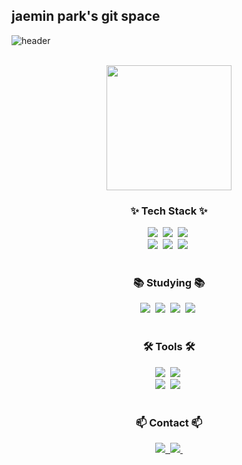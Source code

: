 ## jaemin park's git space

<!--
**parkppjjmm/parkppjjmm** is a ✨ _special_ ✨ repository because its `README.md` (this file) appears on your GitHub profile.

Here are some ideas to get you started:

- 🔭 I’m currently working on ...
- 🌱 I’m currently learning ...
- 👯 I’m looking to collaborate on ...
- 🤔 I’m looking for help with ...
- 💬 Ask me about ...
- 📫 How to reach me: ...
- 😄 Pronouns: ...
- ⚡ Fun fact: ...
-->

<!--타이틀 부분-->

![header](https://capsule-render.vercel.app/api?height=400&text=GiiitttHub%20!&desc=I%20%am20jaeems&animation=blinking)


<br>
<div align="center">
  <a href="https://github.com/anuraghazra/convoychat">
    <img height=200 align="center" src="https://github-readme-stats.vercel.app/api/top-langs?username=parkppjjmm&layout=compact&langs_count=8&card_width=320" />
  </a>
</div>


<!--내용 부분-->
<h3 align="center">✨ Tech Stack ✨</h3>
<div align="center">
     <img src="https://img.shields.io/badge/ros-%230A0FF9.svg?style=for-the-badge&logo=ros&logoColor=white" />&nbsp
     <img src="https://img.shields.io/badge/c-%2300599C.svg?style=for-the-badge&logo=c&logoColor=white" />&nbsp
     <img src="https://img.shields.io/badge/c++-%2300599C.svg?style=for-the-badge&logo=c%2B%2B&logoColor=white" />&nbsp
</div>


<div align="center">
     <img src="https://img.shields.io/badge/python-3670A0?style=for-the-badge&logo=python&logoColor=ffdd54" />&nbsp
     <img src="https://img.shields.io/badge/Microsoft%20SQL%20Server-CC2927?style=for-the-badge&logo=microsoft%20sql%20server&logoColor=white" />&nbsp
     <img src="https://img.shields.io/badge/javascript-%23323330.svg?style=for-the-badge&logo=javascript&logoColor=%23F7DF1E" />&nbsp
</div>
<br>

<h3 align="center">📚 Studying 📚</h3>
<div align="center">
     <img src="https://img.shields.io/badge/opencv-%23white.svg?style=for-the-badge&logo=opencv&logoColor=white" />&nbsp
     <img src="https://img.shields.io/badge/Keras-%23D00000.svg?style=for-the-badge&logo=Keras&logoColor=white" />&nbsp
     <img src="https://img.shields.io/badge/TensorFlow-%23FF6F00.svg?style=for-the-badge&logo=TensorFlow&logoColor=white" />&nbsp
     <img src="https://img.shields.io/badge/numpy-%23013243.svg?style=for-the-badge&logo=numpy&logoColor=white" />&nbsp
</div>

<br>

<h3 align="center">🛠 Tools 🛠</h3>
<div align="center">
     <img src="https://img.shields.io/badge/git-F05033.svg?style=for-the-badge&logo=git&logoColor=white" />&nbsp
     <img src="https://img.shields.io/badge/github-181717.svg?style=for-the-badge&logo=github&logoColor=white" />&nbsp
</div>

<div align="center">
  <img src="https://img.shields.io/badge/VSCode-2C2C32.svg?style=for-the-badge&logo=visual-studio-code&logoColor=22ABF3" />&nbsp
  <img src="https://img.shields.io/badge/jupyter-2C2C32.svg?style=for-the-badge&logo=jupyter&logoColor=F37726" />&nbsp
<!--   <img src="https://img.shields.io/badge/Colab-2C2C32.svg?style=for-the-badge&logo=googlecolab&logoColor=F9AB00" />&nbsp -->
</div>

<br>

<h3 align="center">📫 Contact 📫</h3>
<div align="center">
  <a href="https://blog.naver.com/parkppjjmm">
    <img src="https://img.shields.io/badge/Velog-1EBC8F?style=for-the-badge&logo=velog&logoColor=white" />&nbsp
  </a>
  <a href="mailto:parkppjjmm@naver.com">
    <img
      src="https://img.shields.io/badge/parkppjjmm@naver.com-D14836?style=for-the-badge&logo=gmail&logoColor=white"/>&nbsp
  </a>
</div>
